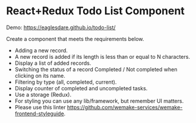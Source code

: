 # React+Redux Todo List Component

Demo: https://eaglesdare.github.io/todo-list/

Create a component that meets the requirements below.

- Adding a new record.
- A new record is added if its length is less than or equal to N characters.
- Display a list of added records.
- Switching the status of a record Completed / Not completed when clicking on its name.
- Filtering by type (all, completed, current).
- Display counter of completed and uncompleted tasks.
- Use a storage (Redux).
- For styling you can use any lib/framework, but remember UI matters.
- Please use this linter https://github.com/wemake-services/wemake-frontend-styleguide.

